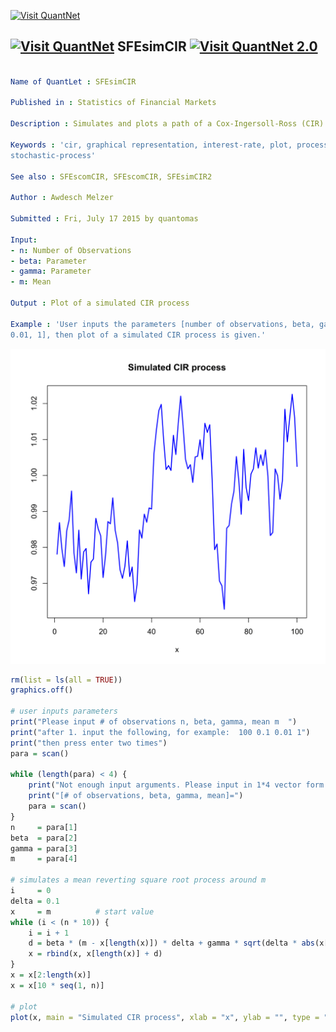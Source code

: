 
[<img src="https://github.com/QuantLet/Styleguide-and-Validation-procedure/blob/master/pictures/banner.png" alt="Visit QuantNet">](http://quantlet.de/index.php?p=info)

## [<img src="https://github.com/QuantLet/Styleguide-and-Validation-procedure/blob/master/pictures/qloqo.png" alt="Visit QuantNet">](http://quantlet.de/) **SFEsimCIR** [<img src="https://github.com/QuantLet/Styleguide-and-Validation-procedure/blob/master/pictures/QN2.png" width="60" alt="Visit QuantNet 2.0">](http://quantlet.de/d3/ia)

```yaml

Name of QuantLet : SFEsimCIR

Published in : Statistics of Financial Markets

Description : Simulates and plots a path of a Cox-Ingersoll-Ross (CIR) process.

Keywords : 'cir, graphical representation, interest-rate, plot, process, simulation, stochastic,
stochastic-process'

See also : SFEscomCIR, SFEscomCIR, SFEsimCIR2

Author : Awdesch Melzer

Submitted : Fri, July 17 2015 by quantomas

Input: 
- n: Number of Observations
- beta: Parameter
- gamma: Parameter
- m: Mean

Output : Plot of a simulated CIR process

Example : 'User inputs the parameters [number of observations, beta, gamma, mean] like [100, 0.1,
0.01, 1], then plot of a simulated CIR process is given.'

```

![Picture1](SFEsimCIR-1.png)


```r
rm(list = ls(all = TRUE))
graphics.off()

# user inputs parameters
print("Please input # of observations n, beta, gamma, mean m  ")
print("after 1. input the following, for example:  100 0.1 0.01 1")
print("then press enter two times")
para = scan()

while (length(para) < 4) {
    print("Not enough input arguments. Please input in 1*4 vector form like [100 0.1 0.01 1] or [100 0.1 0.01 1]")
    print("[# of observations, beta, gamma, mean]=")
    para = scan()
}
n     = para[1]
beta  = para[2]
gamma = para[3]
m     = para[4]

# simulates a mean reverting square root process around m
i     = 0
delta = 0.1
x     = m          # start value
while (i < (n * 10)) {
    i = i + 1
    d = beta * (m - x[length(x)]) * delta + gamma * sqrt(delta * abs(x[length(x)])) * rnorm(1, mean = 0, sd = 1)
    x = rbind(x, x[length(x)] + d)
}
x = x[2:length(x)]
x = x[10 * seq(1, n)]

# plot
plot(x, main = "Simulated CIR process", xlab = "x", ylab = "", type = "l", col = "blue", lwd = 2)
```
